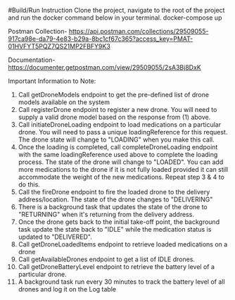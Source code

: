 #Build/Run Instruction
Clone the project, navigate to the root of the project and run the docker command below in your terminal.
docker-compose up

Postman Collection- https://api.postman.com/collections/29509055-917ca98e-da79-4e83-b29a-8bc1cf67c365?access_key=PMAT-01HVFYT5PQZ7QS21MP2FBFY9K3

Documentation- https://documenter.getpostman.com/view/29509055/2sA3Bj8DxK

Important Information to Note:
1. Call getDroneModels endpoint to get the pre-defined list of drone models available on the system
2. Call registerDrone endpoint to register a new drone. You will need to supply a valid drone model based on the response from (1) above.
3. Call initiateDroneLoading endpoint to load medications on a particular drone.
   You will need to pass a unique loadingReference for this request. The drone state will change to "LOADING" when you make this call.
4. Once the loading is completed, call completeDroneLoading endpoint with the same loadingReference used above to complete the loading process.
   The state of the drone will change to "LOADED".
   You can add more medications to the drone if it is not fully loaded provided it can still accommodate the weight of the new medications. Repeat step 3 & 4 to do this.
6. Call the fireDrone endpoint to fire the loaded drone to the delivery address/location. The state of the drone changes to "DELIVERING"
7. There is a background task that updates the state of the drone to "RETURNING" when it's returning from the delivery address.
8. Once the drone gets back to the initial take-off point, the background task update the state back to "IDLE" while the medication status is updated to "DELIVERED".
9. Call getDroneLoadedItems endpoint to retrieve loaded medications on a drone
10. Call getAvailableDrones endpoint to get a list of IDLE drones.
11. Call getDroneBatteryLevel endpoint to retrieve the battery level of a particular drone.
12. A background task run every 30 minutes to track the battery level of all drones and log it on the Log table
